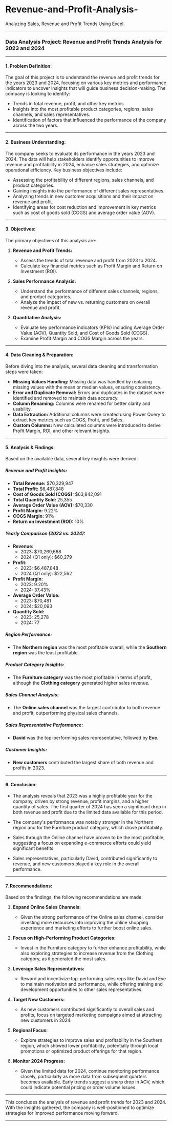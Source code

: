 # Revenue-and-Profit-Analysis-
Analyzing Sales, Revenue and Profit Trends Using Excel.

---

### **Data Analysis Project: Revenue and Profit Trends Analysis for 2023 and 2024**

---

#### **1. Problem Definition:**

The goal of this project is to understand the revenue and profit trends for the years 2023 and 2024, focusing on various key metrics and performance indicators to uncover insights that will guide business decision-making. The company is looking to identify:

- Trends in total revenue, profit, and other key metrics.
- Insights into the most profitable product categories, regions, sales channels, and sales representatives.
- Identification of factors that influenced the performance of the company across the two years.

---

#### **2. Business Understanding:**

The company seeks to evaluate its performance in the years 2023 and 2024. The data will help stakeholders identify opportunities to improve revenue and profitability in 2024, enhance sales strategies, and optimize operational efficiency. Key business objectives include:

- Assessing the profitability of different regions, sales channels, and product categories.
- Gaining insights into the performance of different sales representatives.
- Analyzing trends in new customer acquisitions and their impact on revenue and profit.
- Identifying areas for cost reduction and improvement in key metrics such as cost of goods sold (COGS) and average order value (AOV).

---

#### **3. Objectives:**

The primary objectives of this analysis are:

1. **Revenue and Profit Trends:**
   - Assess the trends of total revenue and profit from 2023 to 2024.
   - Calculate key financial metrics such as Profit Margin and Return on Investment (ROI).

2. **Sales Performance Analysis:**
   - Understand the performance of different sales channels, regions, and product categories.
   - Analyze the impact of new vs. returning customers on overall revenue and profit.

3. **Quantitative Analysis:**
   - Evaluate key performance indicators (KPIs) including Average Order Value (AOV), Quantity Sold, and Cost of Goods Sold (COGS).
   - Examine Profit Margin and COGS Margin across the years.

---

#### **4. Data Cleaning & Preparation:**

Before diving into the analysis, several data cleaning and transformation steps were taken:

- **Missing Values Handling:** Missing data was handled by replacing missing values with the mean or median values, ensuring consistency.
- **Error and Duplicate Removal:** Errors and duplicates in the dataset were identified and removed to maintain data accuracy.
- **Column Renaming:** Columns were renamed for better clarity and usability.
- **Data Extraction:** Additional columns were created using Power Query to extract key metrics such as COGS, Profit, and Sales.
- **Custom Columns:** New calculated columns were introduced to derive Profit Margin, ROI, and other relevant insights.

---

#### **5. Analysis & Findings:**

Based on the available data, several key insights were derived:

##### **Revenue and Profit Insights:**
- **Total Revenue:** $70,329,947
- **Total Profit:** $6,487,848
- **Cost of Goods Sold (COGS):** $63,842,091
- **Total Quantity Sold:** 25,355
- **Average Order Value (AOV):** $70,330
- **Profit Margin:** 9.22%
- **COGS Margin:** 91%
- **Return on Investment (ROI):** 10%

##### **Yearly Comparison (2023 vs. 2024):**
- **Revenue:**
  - 2023: $70,269,668
  - 2024 (Q1 only): $60,279
- **Profit:**
  - 2023: $6,487,848
  - 2024 (Q1 only): $22,562
- **Profit Margin:**
  - 2023: 9.20%
  - 2024: 37.43%
- **Average Order Value:**
  - 2023: $70,481
  - 2024: $20,093
- **Quantity Sold:**
  - 2023: 25,278
  - 2024: 77

##### **Region Performance:**
- The **Northern region** was the most profitable overall, while the **Southern region** was the least profitable.

##### **Product Category Insights:**
- The **Furniture category** was the most profitable in terms of profit, although the **Clothing category** generated higher sales revenue.

##### **Sales Channel Analysis:**
- The **Online sales channel** was the largest contributor to both revenue and profit, outperforming physical sales channels.

##### **Sales Representative Performance:**
- **David** was the top-performing sales representative, followed by **Eve**.

##### **Customer Insights:**
- **New customers** contributed the largest share of both revenue and profits in 2023.

---

#### **6. Conclusion:**

- The analysis reveals that 2023 was a highly profitable year for the company, driven by strong revenue, profit margins, and a higher quantity of sales. The first quarter of 2024 has seen a significant drop in both revenue and profit due to the limited data available for this period.
- The company's performance was notably stronger in the Northern region and for the Furniture product category, which drove profitability.
  
- Sales through the Online channel have proven to be the most profitable, suggesting a focus on expanding e-commerce efforts could yield significant benefits.
  
- Sales representatives, particularly David, contributed significantly to revenue, and new customers played a key role in the overall performance.

---

#### **7. Recommendations:**

Based on the findings, the following recommendations are made:

1. **Expand Online Sales Channels:**
   - Given the strong performance of the Online sales channel, consider investing more resources into improving the online shopping experience and marketing efforts to further boost online sales.
   
2. **Focus on High-Performing Product Categories:**
   - Invest in the Furniture category to further enhance profitability, while also exploring strategies to increase revenue from the Clothing category, as it generated the most sales.

3. **Leverage Sales Representatives:**
   - Reward and incentivize top-performing sales reps like David and Eve to maintain motivation and performance, while offering training and development opportunities to other sales representatives.

4. **Target New Customers:**
   - As new customers contributed significantly to overall sales and profits, focus on targeted marketing campaigns aimed at attracting new customers in 2024.

5. **Regional Focus:**
   - Explore strategies to improve sales and profitability in the Southern region, which showed lower profitability, potentially through local promotions or optimized product offerings for that region.

6. **Monitor 2024 Progress:**
   - Given the limited data for 2024, continue monitoring performance closely, particularly as more data from subsequent quarters becomes available. Early trends suggest a sharp drop in AOV, which could indicate potential pricing or order volume issues.

---

This concludes the analysis of revenue and profit trends for 2023 and 2024. With the insights gathered, the company is well-positioned to optimize strategies for improved performance moving forward.

--- 
